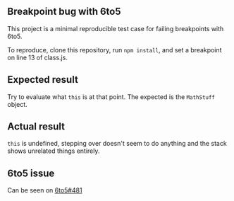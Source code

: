 ## Breakpoint bug with 6to5

This project is a minimal reproducible test case for failing breakpoints with 6to5.

To reproduce, clone this repository, run `npm install`, and set a breakpoint on line 13 of class.js.

## Expected result
Try to evaluate what `this` is at that point. The expected is the `MathStuff` object.

## Actual result
`this` is undefined, stepping over doesn't seem to do anything and the stack shows unrelated things entirely. 

## 6to5 issue

Can be seen on [6to5#481](https://github.com/6to5/6to5/issues/481)
